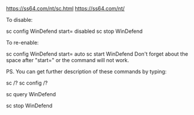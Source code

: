 https://ss64.com/nt/sc.html
https://ss64.com/nt/

To disable:

sc config WinDefend start= disabled
sc stop WinDefend

To re-enable:

sc config WinDefend start= auto
sc start WinDefend
Don't forget about the space after "start=" or the command will not work.

PS. You can get further description of these commands by typing:

sc /?
sc config /?

sc query WinDefend

sc stop WinDefend